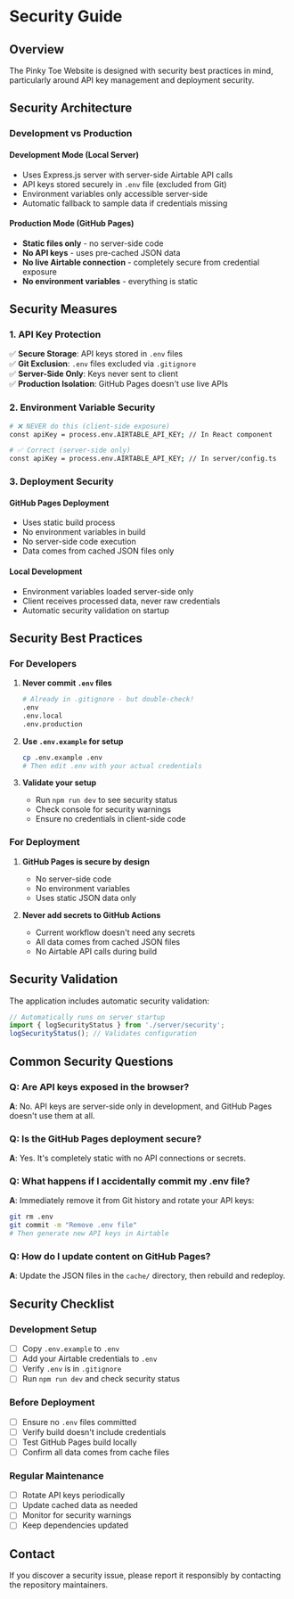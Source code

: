 # Security Guide

## Overview

The Pinky Toe Website is designed with security best practices in mind, particularly around API key management and deployment security.

## Security Architecture

### Development vs Production

#### Development Mode (Local Server)
- Uses Express.js server with server-side Airtable API calls
- API keys stored securely in `.env` file (excluded from Git)
- Environment variables only accessible server-side
- Automatic fallback to sample data if credentials missing

#### Production Mode (GitHub Pages)
- **Static files only** - no server-side code
- **No API keys** - uses pre-cached JSON data
- **No live Airtable connection** - completely secure from credential exposure
- **No environment variables** - everything is static

## Security Measures

### 1. API Key Protection

✅ **Secure Storage**: API keys stored in `.env` files  
✅ **Git Exclusion**: `.env` files excluded via `.gitignore`  
✅ **Server-Side Only**: Keys never sent to client  
✅ **Production Isolation**: GitHub Pages doesn't use live APIs  

### 2. Environment Variable Security

```bash
# ❌ NEVER do this (client-side exposure)
const apiKey = process.env.AIRTABLE_API_KEY; // In React component

# ✅ Correct (server-side only)
const apiKey = process.env.AIRTABLE_API_KEY; // In server/config.ts
```

### 3. Deployment Security

#### GitHub Pages Deployment
- Uses static build process
- No environment variables in build
- No server-side code execution
- Data comes from cached JSON files only

#### Local Development
- Environment variables loaded server-side only
- Client receives processed data, never raw credentials
- Automatic security validation on startup

## Security Best Practices

### For Developers

1. **Never commit `.env` files**
   ```bash
   # Already in .gitignore - but double-check!
   .env
   .env.local
   .env.production
   ```

2. **Use `.env.example` for setup**
   ```bash
   cp .env.example .env
   # Then edit .env with your actual credentials
   ```

3. **Validate your setup**
   - Run `npm run dev` to see security status
   - Check console for security warnings
   - Ensure no credentials in client-side code

### For Deployment

1. **GitHub Pages is secure by design**
   - No server-side code
   - No environment variables
   - Uses static JSON data only

2. **Never add secrets to GitHub Actions**
   - Current workflow doesn't need any secrets
   - All data comes from cached JSON files
   - No Airtable API calls during build

## Security Validation

The application includes automatic security validation:

```typescript
// Automatically runs on server startup
import { logSecurityStatus } from './server/security';
logSecurityStatus(); // Validates configuration
```

## Common Security Questions

### Q: Are API keys exposed in the browser?
**A**: No. API keys are server-side only in development, and GitHub Pages doesn't use them at all.

### Q: Is the GitHub Pages deployment secure?
**A**: Yes. It's completely static with no API connections or secrets.

### Q: What happens if I accidentally commit my .env file?
**A**: Immediately remove it from Git history and rotate your API keys:
```bash
git rm .env
git commit -m "Remove .env file"
# Then generate new API keys in Airtable
```

### Q: How do I update content on GitHub Pages?
**A**: Update the JSON files in the `cache/` directory, then rebuild and redeploy.

## Security Checklist

### Development Setup
- [ ] Copy `.env.example` to `.env`
- [ ] Add your Airtable credentials to `.env`
- [ ] Verify `.env` is in `.gitignore`
- [ ] Run `npm run dev` and check security status

### Before Deployment
- [ ] Ensure no `.env` files committed
- [ ] Verify build doesn't include credentials
- [ ] Test GitHub Pages build locally
- [ ] Confirm all data comes from cache files

### Regular Maintenance
- [ ] Rotate API keys periodically
- [ ] Update cached data as needed
- [ ] Monitor for security warnings
- [ ] Keep dependencies updated

## Contact

If you discover a security issue, please report it responsibly by contacting the repository maintainers.